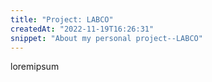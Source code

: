 ```yaml
---
title: "Project: LABCO"
createdAt: "2022-11-19T16:26:31"
snippet: "About my personal project--LABCO"
---
```


loremipsum
